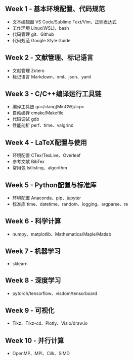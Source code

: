 ## Week 1 - 基本环境配置、代码规范
* 文本编辑器 VS Code/Sublime Text/Vim、正则表达式
* 工作环境 Linux(WSL)、bash
* 代码管理 git、Github
* 代码规范 Google Style Guide

## Week 2 - 文献管理、标记语言
* 文献管理 Zotero
* 标记语言 Markdown、xml、json、yaml

## Week 3 - C/C++编译运行工具链
* 编译工具链 gcc/clang(MinGW)/icpc
* 自动编译 cmake/Makefile
* 代码调试 gdb
* 性能剖析 perf、time、valgrind

## Week 4 - LaTeX配置与使用
* 环境配置 CTex/TexLive、Overleaf
* 参考文献 BibTex
* 常用包 lstlisting、algorithm

## Week 5 - Python配置与标准库
* 环境配置 Anaconda、pip、jupyter
* 标准库 time、datetime、random、logging、argparse、re

## Week 6 - 科学计算
* numpy、matplotlib、Mathematica/Maple/Matlab

## Week 7 - 机器学习
* sklearn

## Week 8 - 深度学习
* pytorch/tensorflow、visdom/tensorboard

## Week 9 - 可视化
* Tikz、Tikz-cd、Plotly、Visio/draw.io

## Week 10 - 并行计算
* OpenMP、MPI、Cilk、SIMD